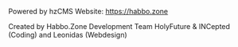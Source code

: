 Powered by hzCMS 
Website: https://habbo.zone

Created by Habbo.Zone Development Team
HolyFuture & INCepted (Coding)
and Leonidas (Webdesign)

